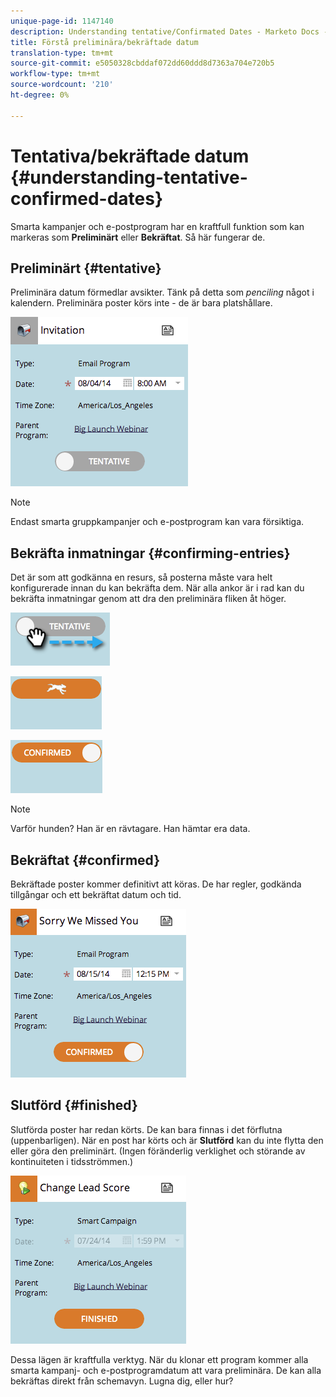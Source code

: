 ```yaml
---
unique-page-id: 1147140
description: Understanding tentative/Confirmated Dates - Marketo Docs - Product Documentation
title: Förstå preliminära/bekräftade datum
translation-type: tm+mt
source-git-commit: e5050328cbddaf072dd60ddd8d7363a704e720b5
workflow-type: tm+mt
source-wordcount: '210'
ht-degree: 0%

---
```



# Tentativa/bekräftade datum {#understanding-tentative-confirmed-dates}

Smarta kampanjer och e-postprogram har en kraftfull funktion som kan markeras som **Preliminärt** eller **Bekräftat**. Så här fungerar de.

## Preliminärt {#tentative}

Preliminära datum förmedlar avsikter. Tänk på detta som _penciling_ något i kalendern. Preliminära poster körs inte - de är bara platshållare.

![](assets/image2014-9-23-15-3a22-3a23.png)

>[!NOTE]
>
>Endast smarta gruppkampanjer och e-postprogram kan vara försiktiga.

## Bekräfta inmatningar {#confirming-entries}

Det är som att godkänna en resurs, så posterna måste vara helt konfigurerade innan du kan bekräfta dem. När alla ankor är i rad kan du bekräfta inmatningar genom att dra den preliminära fliken åt höger.

![](assets/image2014-9-23-15-3a23-3a2.png)

![](assets/image2014-9-23-15-3a23-3a8.png)

![](assets/image2014-9-23-15-3a23-3a12.png)

>[!NOTE]
>
>Varför hunden? Han är en rävtagare. Han hämtar era data.

## Bekräftat {#confirmed}

Bekräftade poster kommer definitivt att köras. De har regler, godkända tillgångar och ett bekräftat datum och tid.

![](assets/image2014-9-23-15-3a23-3a30.png)

## Slutförd {#finished}

Slutförda poster har redan körts. De kan bara finnas i det förflutna (uppenbarligen). När en post har körts och är **Slutförd** kan du inte flytta den eller göra den preliminärt. (Ingen föränderlig verklighet och störande av kontinuiteten i tidsströmmen.)

![](assets/image2014-9-23-15-3a25-3a53.png)

Dessa lägen är kraftfulla verktyg. När du klonar ett program kommer alla smarta kampanj- och e-postprogramdatum att vara preliminära. De kan alla bekräftas direkt från schemavyn. Lugna dig, eller hur?
